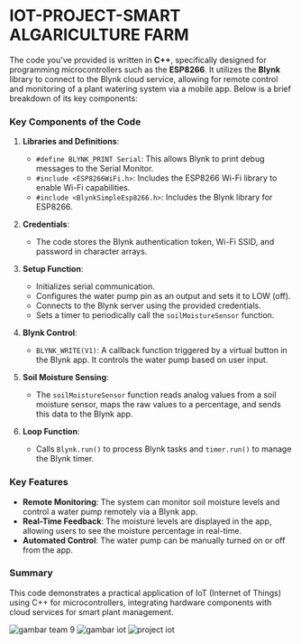 # IOT-PROJECT-SMART ALGARICULTURE FARM 
The code you've provided is written in **C++**, specifically designed for programming microcontrollers such as the **ESP8266**. It utilizes the **Blynk** library to connect to the Blynk cloud service, allowing for remote control and monitoring of a plant watering system via a mobile app. Below is a brief breakdown of its key components:

### Key Components of the Code

1. **Libraries and Definitions**:
   - `#define BLYNK_PRINT Serial`: This allows Blynk to print debug messages to the Serial Monitor.
   - `#include <ESP8266WiFi.h>`: Includes the ESP8266 Wi-Fi library to enable Wi-Fi capabilities.
   - `#include <BlynkSimpleEsp8266.h>`: Includes the Blynk library for ESP8266.

2. **Credentials**:
   - The code stores the Blynk authentication token, Wi-Fi SSID, and password in character arrays.

3. **Setup Function**:
   - Initializes serial communication.
   - Configures the water pump pin as an output and sets it to LOW (off).
   - Connects to the Blynk server using the provided credentials.
   - Sets a timer to periodically call the `soilMoistureSensor` function.

4. **Blynk Control**:
   - `BLYNK_WRITE(V1)`: A callback function triggered by a virtual button in the Blynk app. It controls the water pump based on user input.

5. **Soil Moisture Sensing**:
   - The `soilMoistureSensor` function reads analog values from a soil moisture sensor, maps the raw values to a percentage, and sends this data to the Blynk app.

6. **Loop Function**:
   - Calls `Blynk.run()` to process Blynk tasks and `timer.run()` to manage the Blynk timer.

### Key Features
- **Remote Monitoring**: The system can monitor soil moisture levels and control a water pump remotely via a Blynk app.
- **Real-Time Feedback**: The moisture levels are displayed in the app, allowing users to see the moisture percentage in real-time.
- **Automated Control**: The water pump can be manually turned on or off from the app.

### Summary
This code demonstrates a practical application of IoT (Internet of Things) using C++ for microcontrollers, integrating hardware components with cloud services for smart plant management.





![gambar team 9](https://github.com/NurulAthira26/IOT-PROJECT-GROUP-9/assets/93875055/8e9d0bae-38cf-4cf5-8ab1-d32364243440)
![gambar iot](https://github.com/NurulAthira26/IOT-PROJECT-GROUP-9/assets/93875055/51203fdd-8344-4950-b622-d62a9e01c89f)
![project iot](https://github.com/NurulAthira26/IOT-PROJECT-GROUP-9/assets/93875055/6adac4ac-2e6d-48ab-9b3b-f324d33bf814)
